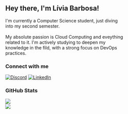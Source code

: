 ## Hey there, I'm Lívia Barbosa!

I'm currently a Computer Science student, just diving <br>
into my second semester. <br> <br>
My absolute passion is Cloud Computing and eveything <br>
related to it. I'm actively studying to deepen my <br>
knowledge in the fild, with a strong focus on DevOps<br>
practices.


### Connect with me
[![Discord](https://img.shields.io/badge/Discord-%237289DA.svg?logo=discord&logoColor=white)](https://discord.gg/chendoie) [![LinkedIn](https://img.shields.io/badge/LinkedIn-%230077B5.svg?logo=linkedin&logoColor=white)](https://linkedin.com/in/livmrb) 

### GitHub Stats
![](https://github-readme-stats.vercel.app/api?username=livmrb&theme=apprentice&hide_border=false&include_all_commits=false&count_private=false)<br/>
![](https://github-readme-stats.vercel.app/api/top-langs/?username=livmrb&theme=apprentice&hide_border=false&include_all_commits=false&count_private=false&layout=compact)

